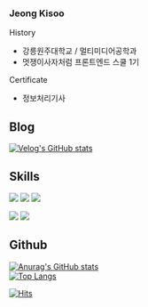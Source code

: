 ### Jeong Kisoo

<!-- Profile
프론트엔드 개발자 정기수입니다! 

사람들에게 필요하고 도움을 주는 재미있는 서비스를 만드는 것을 목표로 여러 프로젝트를 만들어 나가고 있습니다.

인터렉티브한 웹에 관심이 있어서 D3.js three.js를 사용한 프로젝트를 진행해보기도 하였습니다.

프로젝트를 진행하면서 비효율적인 프로세스를 개선하고 어플리케이션 성능을 향상시키는데 기여한 경험이 있습니다. ~추가 멘트 -->

History
- 강릉원주대학교 / 멀티미디어공학과
- 멋쟁이사자처럼 프론트엔드 스쿨 1기

Certificate
- 정보처리기사

Blog
---
[![Velog's GitHub stats](https://velog-readme-stats.vercel.app/api/badge?name=jeongki)](https://velog.io/@jeongki) 

Skills
---
<img src="https://img.shields.io/badge/HTML-E34F26?style=flat-square&logo=HTML5&logoColor=white"> <img src="https://img.shields.io/badge/CSS-1572B6?style=flat-square&logo=CSS3&logoColor=white"/> <img src="https://img.shields.io/badge/javascript-FF9E0F?style=flat-square&logo=JavaScript&logoColor=white"/>

<img src="https://img.shields.io/badge/nodejs-339933?style=flat-square&logo=Node.js&logoColor=63655e"/> <img src="https://img.shields.io/badge/react-0B2C4A?style=flat-square&logo=React&logoColor=40ccfb"/> 

<!-- <img src="https://img.shields.io/badge/nextjs-000000?style=flat-square&logo=Next.js&logoColor=ffffff"/>
<img src="https://img.shields.io/badge/Redux-764ABC?style=flat-square&logo=Redux&logoColor=40ccfb"/> -->

Github
---
[![Anurag's GitHub stats](https://github-readme-stats.vercel.app/api?username=jeong-ki&theme=dracula&show_icons=true)](https://github.com/anuraghazra/github-readme-stats)  
[![Top Langs](https://github-readme-stats.vercel.app/api/top-langs/?username=jeong-ki&layout=compact&theme=dracula&show_icons=true)](https://github.com/anuraghazra/github-readme-stats)

[![Hits](https://hits.seeyoufarm.com/api/count/incr/badge.svg?url=https%3A%2F%2Fgithub.com%2FJeong-ki&count_bg=%2379C83D&title_bg=%23555555&icon=&icon_color=%23E7E7E7&title=hits&edge_flat=false)](https://hits.seeyoufarm.com)  
